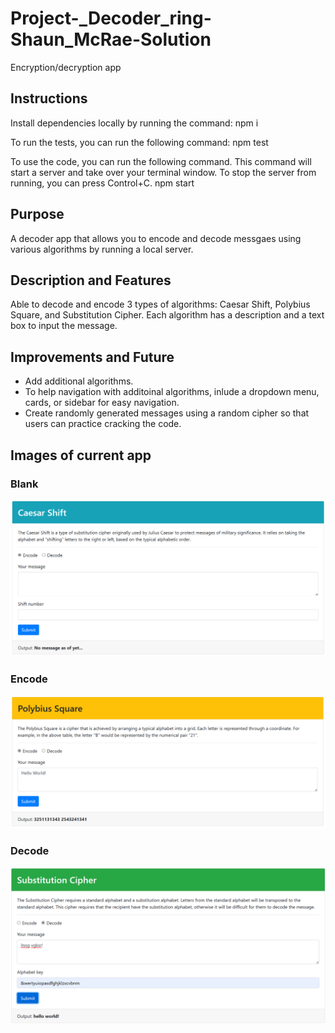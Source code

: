 # Project-_Decoder_ring-Shaun_McRae-Solution
Encryption/decryption app

## Instructions
Install dependencies locally by running the command:
npm i

To run the tests, you can run the following command:
npm test

To use the code, you can run the following command. This command will start a server and take over your terminal window. To stop the server from running, you can press Control+C.
npm start

## Purpose
A decoder app that allows you to encode and decode messgaes using various algorithms by running a local server.

## Description and Features
Able to decode and encode 3 types of algorithms: Caesar Shift, Polybius Square, and Substitution Cipher. Each algorithm has a description and a text box to input the message.

## Improvements and Future
- Add additional algorithms.
- To help navigation with additoinal algorithms, inlude a dropdown menu, cards, or sidebar for easy navigation.
- Create randomly generated messages using a random cipher so that users can practice cracking the code.

## Images of current app
### Blank
![blank](/images/blank.png)

### Encode
![encode](/images/encode.png)

### Decode
![decode](/images/decode.png)
